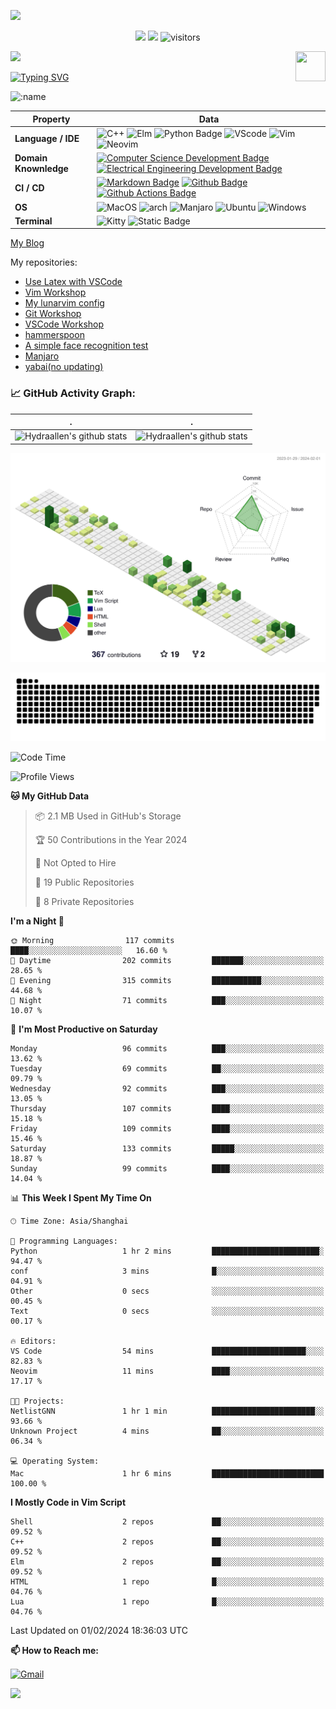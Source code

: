 ![](assets/Bottom_up.svg)

<!--   my-icons -->

<p align="center">
    <a href="https://github.com/Hydraallen/Hydraallen"><img src="https://img.shields.io/badge/status-updating-brightgreen.svg"></a>
    <a href="https://github.com/Hydraallen/Hydraallen/graphs/contributors"><img src="https://img.shields.io/github/contributors/Hydraallen/Hydraallen?color=blue"></a>
    <img src="https://visitor-badge.laobi.icu/badge?page_id=Hydraallen.Hydraallen" alt="visitors"/>   
</p>

<!--   my-header-img -->
![](./src/header_.png)
<a href="https://www.python.org/"><img src="https://upload.wikimedia.org/wikipedia/commons/c/c3/Python-logo-notext.svg" align="right" height="48" width="48" ></a>


<!--   my-ticker -->    
[![Typing SVG](https://readme-typing-svg.herokuapp.com?color=%2336BCF7&center=true&vCenter=true&width=600&lines=Hi+there+👋,+I+am+Hydraalen;+Welcome+to+My+Profile!;Over+some+years+of+programming+experience;Always+learning+new+things+;Machine+learning+enthusiast+)](https://git.io/typing-svg)

![:name](https://count.getloli.com/get/@:Hydraallen?theme=rule34)
<!--   my-skils -->

| Property                                        | Data                                                         |
| ----------------------------------------------- | ------------------------------------------------------------ |
| **Language / IDE**                              | ![C++](https://img.shields.io/badge/C%2B%2B-3776AB?logo=cplusplus&logoColor=%2300599C)  ![Elm](https://img.shields.io/badge/Elm-3776AB?logo=elm&logoColor=%231293D8&link=https%3A%2F%2Felm-lang.org%2F)  ![Python Badge](https://img.shields.io/badge/-Python-3776AB?style=flat&logo=Python&logoColor=white)  ![VScode](https://img.shields.io/badge/VSCode-3776AB?logo=visualstudiocode&logoColor=%23007ACC&link=https%3A%2F%2Fcode.visualstudio.com%2F)  ![Vim](https://img.shields.io/badge/Vim-3776AB?logo=vim&logoColor=%23019733&link=https%3A%2F%2Fgithub.com%2FHydraallen%2FVim-Workshop)  ![Neovim](https://img.shields.io/badge/Neovim-3776AB?logo=neovim&logoColor=%2357A143&link=https%3A%2F%2Fgithub.com%2FHydraallen%2FVim-Workshop) |
| **Domain Knownledge**                           | [![Computer Science Development Badge](https://img.shields.io/badge/-Computer%20Science-FAB040?style=flat&logoColor=white)](https://github.com/search?q=user%3ABEPb&type=Repositories) [![Electrical Engineering Development Badge](https://img.shields.io/badge/-Electrical%20Engineering-4C8CBF?style=flat&logoColor=white)](https://github.com/search?q=user%3ABEPb&type=Repositories) |
| **CI / CD**                                     | [![Markdown Badge](https://img.shields.io/badge/-Markdown-2088FF?style=flat&logo=Markdown&logoColor=white)](https://github.com/BEPb/BEPb) [![Github Badge](https://img.shields.io/badge/-Github%20-2088FF?style=flat&logo=Github&logoColor=white)](https://github.com/BEPb/BEPb) [![Github Actions Badge](https://img.shields.io/badge/-Git%20-2088FF?style=flat&logo=Git&logoColor=white)](https://github.com/BEPb/BEPb) |
| **OS**                                          | ![MacOS](https://img.shields.io/badge/MacOS-white?style=flat-square%26amp&logo=macos&logoColor=%23000000) ![arch](https://img.shields.io/badge/Arch-black?style=flat-square%26amp&logo=archlinux&logoColor=%231793D1) ![Manjaro](https://img.shields.io/badge/Manjaro-black?style=flat-square%26amp&logo=manjaro&logoColor=%2335BF5C) ![Ubuntu](https://img.shields.io/badge/Ubuntu-black?style=flat-square%26amp&logo=ubuntu&logoColor=%23E95420) ![Windows](https://img.shields.io/badge/Windows-black?style=flat-square%26amp&logo=windows&logoColor=%230078D4)|
| **Terminal**                                          | ![Kitty](https://img.shields.io/badge/Kitty-white?style=flat-square%26amp&link=https%3A%2F%2Fgithub.com%2Fkovidgoyal%2Fkitty) ![Static Badge](https://img.shields.io/badge/iterm2-white?style=flat-square%26amp&logo=iterm2&logoColor=%23000000&link=https%3A%2F%2Fgithub.com%2Fkovidgoyal%2Fkitty)|

[My Blog](https://hydraallen.github.io/)

My repositories:

- [Use Latex with VSCode](https://github.com/Hydraallen/Latex-vscode)
- [Vim Workshop](https://github.com/Hydraallen/Vim-Workshop)
- [My lunarvim config](https://github.com/Hydraallen/lvim)
- [Git Workshop](https://github.com/Hydraallen/Basic_Git_wksp)
- [VSCode Workshop](https://github.com/Hydraallen/VSCode_wksp)
- [hammerspoon](https://github.com/Hydraallen/hammerspoon)
- [A simple face recognition test](https://github.com/Hydraallen/Face-recognition)
- [Manjaro](https://github.com/Hydraallen/Manjaro)
- [yabai(no updating)](https://github.com/Hydraallen/yabai_Usage)



<!--   GitHub stats graph -->
### 📈 GitHub Activity Graph:


| .                                                                                                                                       | .                                                                                                                         |
|-----------------------------------------------------------------------------------------------------------------------------------------|---------------------------------------------------------------------------------------------------------------------------|
| ![Hydraallen's github stats](https://github-readme-stats.vercel.app/api?username=Hydraallen&show_icons=true&theme=radical&include_all_commits=true) | ![Hydraallen's github stats](https://github-readme-stats.vercel.app/api/top-langs/?username=Hydraallen&theme=radical&layout=compact) |



<!--   profile-green-animate -->

![](./profile-3d-contrib/profile-green-animate.svg)

<!--   grid-snake -->
![](https://github.com/Hydraallen/Hydraallen/blob/output/github-contribution-grid-snake.svg)

<!--START_SECTION:waka-->
![Code Time](http://img.shields.io/badge/Code%20Time-164%20hrs%2028%20mins-blue)

![Profile Views](http://img.shields.io/badge/Profile%20Views-1-blue)

**🐱 My GitHub Data** 

> 📦 2.1 MB Used in GitHub's Storage 
 > 
> 🏆 50 Contributions in the Year 2024
 > 
> 🚫 Not Opted to Hire
 > 
> 📜 19 Public Repositories 
 > 
> 🔑 8 Private Repositories 
 > 
**I'm a Night 🦉** 

```text
🌞 Morning                117 commits         ████░░░░░░░░░░░░░░░░░░░░░   16.60 % 
🌆 Daytime                202 commits         ███████░░░░░░░░░░░░░░░░░░   28.65 % 
🌃 Evening                315 commits         ███████████░░░░░░░░░░░░░░   44.68 % 
🌙 Night                  71 commits          ███░░░░░░░░░░░░░░░░░░░░░░   10.07 % 
```
📅 **I'm Most Productive on Saturday** 

```text
Monday                   96 commits          ███░░░░░░░░░░░░░░░░░░░░░░   13.62 % 
Tuesday                  69 commits          ██░░░░░░░░░░░░░░░░░░░░░░░   09.79 % 
Wednesday                92 commits          ███░░░░░░░░░░░░░░░░░░░░░░   13.05 % 
Thursday                 107 commits         ████░░░░░░░░░░░░░░░░░░░░░   15.18 % 
Friday                   109 commits         ████░░░░░░░░░░░░░░░░░░░░░   15.46 % 
Saturday                 133 commits         █████░░░░░░░░░░░░░░░░░░░░   18.87 % 
Sunday                   99 commits          ████░░░░░░░░░░░░░░░░░░░░░   14.04 % 
```


📊 **This Week I Spent My Time On** 

```text
🕑︎ Time Zone: Asia/Shanghai

💬 Programming Languages: 
Python                   1 hr 2 mins         ████████████████████████░   94.47 % 
conf                     3 mins              █░░░░░░░░░░░░░░░░░░░░░░░░   04.91 % 
Other                    0 secs              ░░░░░░░░░░░░░░░░░░░░░░░░░   00.45 % 
Text                     0 secs              ░░░░░░░░░░░░░░░░░░░░░░░░░   00.17 % 

🔥 Editors: 
VS Code                  54 mins             █████████████████████░░░░   82.83 % 
Neovim                   11 mins             ████░░░░░░░░░░░░░░░░░░░░░   17.17 % 

🐱‍💻 Projects: 
NetlistGNN               1 hr 1 min          ███████████████████████░░   93.66 % 
Unknown Project          4 mins              ██░░░░░░░░░░░░░░░░░░░░░░░   06.34 % 

💻 Operating System: 
Mac                      1 hr 6 mins         █████████████████████████   100.00 % 
```

**I Mostly Code in Vim Script** 

```text
Shell                    2 repos             ██░░░░░░░░░░░░░░░░░░░░░░░   09.52 % 
C++                      2 repos             ██░░░░░░░░░░░░░░░░░░░░░░░   09.52 % 
Elm                      2 repos             ██░░░░░░░░░░░░░░░░░░░░░░░   09.52 % 
HTML                     1 repo              █░░░░░░░░░░░░░░░░░░░░░░░░   04.76 % 
Lua                      1 repo              █░░░░░░░░░░░░░░░░░░░░░░░░   04.76 % 
```




 Last Updated on 01/02/2024 18:36:03 UTC
<!--END_SECTION:waka-->




**📫 How to Reach me:**
<p align="left">
<a href="mailto:allen_wr@126.com" target="blank"><img align="center" src="https://raw.githubusercontent.com/BEPb/BEPb/master/assets/gmail.svg" alt="Gmail" height="30" width="30" /></a>
</p>



</p>


![](assets/Bottom_down.svg)
